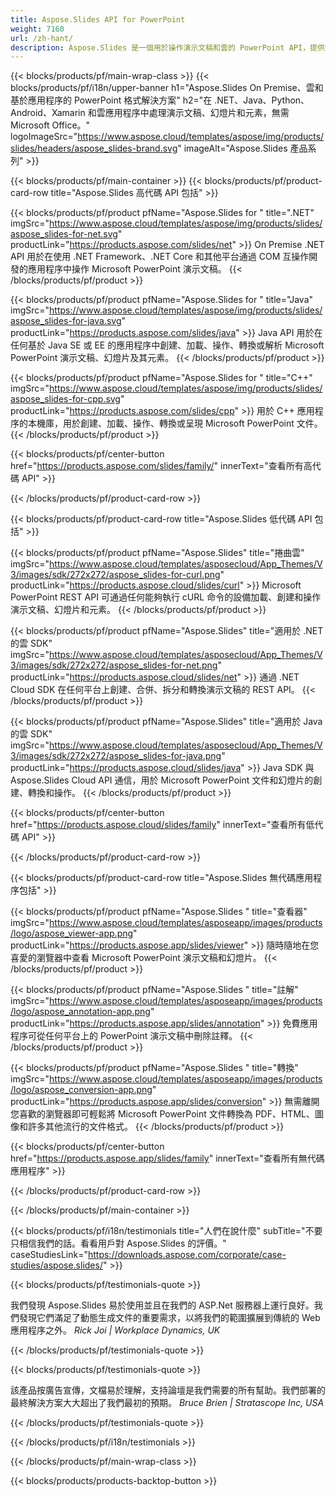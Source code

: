 ```yaml
---
title: Aspose.Slides API for PowerPoint
weight: 7160
url: /zh-hant/
description: Aspose.Slides 是一個用於操作演示文稿和雲的 PowerPoint API，提供幻燈片雲 API。
---
```


{{< blocks/products/pf/main-wrap-class >}}
{{< blocks/products/pf/i18n/upper-banner h1="Aspose.Slides On Premise、雲和基於應用程序的 PowerPoint 格式解決方案" h2="在 .NET、Java、Python、Android、Xamarin 和雲應用程序中處理演示文稿、幻燈片和元素，無需 Microsoft Office。" logoImageSrc="https://www.aspose.cloud/templates/aspose/img/products/slides/headers/aspose_slides-brand.svg" imageAlt="Aspose.Slides 產品系列" >}}

{{< blocks/products/pf/main-container >}}
{{< blocks/products/pf/product-card-row title="Aspose.Slides 高代碼 API 包括" >}}

{{< blocks/products/pf/product pfName="Aspose.Slides for " title=".NET" imgSrc="https://www.aspose.cloud/templates/aspose/img/products/slides/aspose_slides-for-net.svg" productLink="https://products.aspose.com/slides/net" >}}
On Premise .NET API 用於在使用 .NET Framework、.NET Core 和其他平台通過 COM 互操作開發的應用程序中操作 Microsoft PowerPoint 演示文稿。
{{< /blocks/products/pf/product >}}

{{< blocks/products/pf/product pfName="Aspose.Slides for " title="Java" imgSrc="https://www.aspose.cloud/templates/aspose/img/products/slides/aspose_slides-for-java.svg" productLink="https://products.aspose.com/slides/java" >}}
Java API 用於在任何基於 Java SE 或 EE 的應用程序中創建、加載、操作、轉換或解析 Microsoft PowerPoint 演示文稿、幻燈片及其元素。
{{< /blocks/products/pf/product >}}

{{< blocks/products/pf/product pfName="Aspose.Slides for " title="C++" imgSrc="https://www.aspose.cloud/templates/aspose/img/products/slides/aspose_slides-for-cpp.svg" productLink="https://products.aspose.com/slides/cpp" >}}
用於 C++ 應用程序的本機庫，用於創建、加載、操作、轉換或呈現 Microsoft PowerPoint 文件。
{{< /blocks/products/pf/product >}}

{{< blocks/products/pf/center-button href="https://products.aspose.com/slides/family/" innerText="查看所有高代碼 API" >}}

{{< /blocks/products/pf/product-card-row >}}

{{< blocks/products/pf/product-card-row title="Aspose.Slides 低代碼 API 包括" >}}

{{< blocks/products/pf/product pfName="Aspose.Slides" title="捲曲雲" imgSrc="https://www.aspose.cloud/templates/asposecloud/App_Themes/V3/images/sdk/272x272/aspose_slides-for-curl.png" productLink="https://products.aspose.cloud/slides/curl" >}}
Microsoft PowerPoint REST API 可通過任何能夠執行 cURL 命令的設備加載、創建和操作演示文稿、幻燈片和元素。
{{< /blocks/products/pf/product >}}

{{< blocks/products/pf/product pfName="Aspose.Slides" title="適用於 .NET 的雲 SDK" imgSrc="https://www.aspose.cloud/templates/asposecloud/App_Themes/V3/images/sdk/272x272/aspose_slides-for-net.png" productLink="https://products.aspose.cloud/slides/net" >}}
通過 .NET Cloud SDK 在任何平台上創建、合併、拆分和轉換演示文稿的 REST API。
{{< /blocks/products/pf/product >}}

{{< blocks/products/pf/product pfName="Aspose.Slides" title="適用於 Java 的雲 SDK" imgSrc="https://www.aspose.cloud/templates/asposecloud/App_Themes/V3/images/sdk/272x272/aspose_slides-for-java.png" productLink="https://products.aspose.cloud/slides/java" >}}
Java SDK 與 Aspose.Slides Cloud API 通信，用於 Microsoft PowerPoint 文件和幻燈片的創建、轉換和操作。
{{< /blocks/products/pf/product >}}

{{< blocks/products/pf/center-button href="https://products.aspose.cloud/slides/family" innerText="查看所有低代碼 API" >}}

{{< /blocks/products/pf/product-card-row >}}

{{< blocks/products/pf/product-card-row title="Aspose.Slides 無代碼應用程序包括" >}}

{{< blocks/products/pf/product pfName="Aspose.Slides " title="查看器" imgSrc="https://www.aspose.cloud/templates/asposeapp/images/products/logo/aspose_viewer-app.png" productLink="https://products.aspose.app/slides/viewer" >}}
隨時隨地在您喜愛的瀏覽器中查看 Microsoft PowerPoint 演示文稿和幻燈片。
{{< /blocks/products/pf/product >}}

{{< blocks/products/pf/product pfName="Aspose.Slides " title="註解" imgSrc="https://www.aspose.cloud/templates/asposeapp/images/products/logo/aspose_annotation-app.png" productLink="https://products.aspose.app/slides/annotation" >}}
免費應用程序可從任何平台上的 PowerPoint 演示文稿中刪除註釋。
{{< /blocks/products/pf/product >}}

{{< blocks/products/pf/product pfName="Aspose.Slides " title="轉換" imgSrc="https://www.aspose.cloud/templates/asposeapp/images/products/logo/aspose_conversion-app.png" productLink="https://products.aspose.app/slides/conversion" >}}
無需離開您喜歡的瀏覽器即可輕鬆將 Microsoft PowerPoint 文件轉換為 PDF、HTML、圖像和許多其他流行的文件格式。
{{< /blocks/products/pf/product >}}

{{< blocks/products/pf/center-button href="https://products.aspose.app/slides/family" innerText="查看所有無代碼應用程序" >}}

{{< /blocks/products/pf/product-card-row >}}

{{< /blocks/products/pf/main-container >}}

{{< blocks/products/pf/i18n/testimonials title="人們在說什麼" subTitle="不要只相信我們的話。看看用戶對 Aspose.Slides 的評價。" caseStudiesLink="https://downloads.aspose.com/corporate/case-studies/aspose.slides/" >}}

{{< blocks/products/pf/testimonials-quote >}}
<p class="first">
我們發現 Aspose.Slides 易於使用並且在我們的 ASP.Net 服務器上運行良好。我們發現它們滿足了動態生成文件的重要需求，以將我們的範圍擴展到傳統的 Web 應用程序之外。
 <em>
  Rick Joi | Workplace Dynamics, UK
 </em>
</p>

{{< /blocks/products/pf/testimonials-quote >}}

{{< blocks/products/pf/testimonials-quote >}}
<p class="second">
該產品按廣告宣傳，文檔易於理解，支持論壇是我們需要的所有幫助。我們部署的最終解決方案大大超出了我們最初的預期。
 <em>
  Bruce Brien | Stratascope Inc, USA
 </em>
</p>

{{< /blocks/products/pf/testimonials-quote >}}

{{< /blocks/products/pf/i18n/testimonials >}}

{{< /blocks/products/pf/main-wrap-class >}}

{{< blocks/products/products-backtop-button >}}